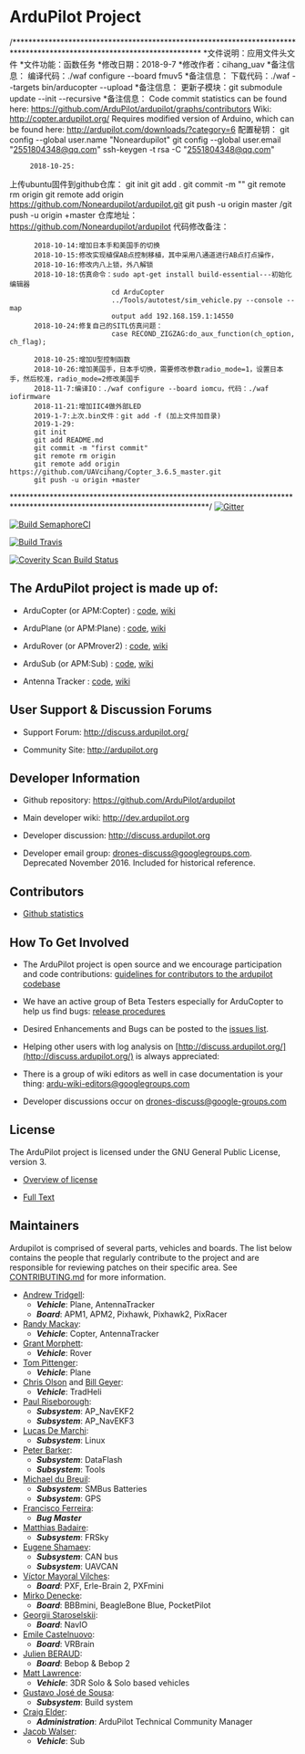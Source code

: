 # ArduPilot Project
/***********************************************************************************************************************
*文件说明：应用文件头文件
*文件功能：函数任务
*修改日期：2018-9-7
*修改作者：cihang_uav
*备注信息： 编译代码：./waf configure --board fmuv5
*备注信息： 下载代码：./waf --targets bin/arducopter --upload
*备注信息： 更新子模块：git submodule update --init --recursive
*备注信息： Code commit statistics can be found here: https://github.com/ArduPilot/ardupilot/graphs/contributors
          Wiki: http://copter.ardupilot.org/
          Requires modified version of Arduino, which can be found here: http://ardupilot.com/downloads/?category=6
配置秘钥：  git config --global user.name "Noneardupilot"
          git config --global user.email  "2551804348@qq.com"
          ssh-keygen -t rsa -C "2551804348@qq.com"
          
         2018-10-25:
上传ubuntu固件到github仓库：
          git init
          git add .
          git commit -m ""
          git remote rm origin
          git remote add origin https://github.com/Noneardupilot/ardupilot.git
          git push -u origin master  /git push -u origin +master 
仓库地址：  https://github.com/Noneardupilot/ardupilot
代码修改备注：

          2018-10-14:增加日本手和美国手的切换
          2018-10-15:修改实现植保AB点控制移植，其中采用八通道进行AB点打点操作，
          2018-10-16:修改内八上锁，外八解锁
          2018-10-18:仿真命令：sudo apt-get install build-essential---初始化编辑器
                             cd ArduCopter
                             ../Tools/autotest/sim_vehicle.py --console --map
                             output add 192.168.159.1:14550
          2018-10-24:修复自己的SITL仿真问题：
                             case RECOND_ZIGZAG:do_aux_function(ch_option, ch_flag);

          2018-10-25:增加U型控制函数
          2018-10-26:增加美国手，日本手切换，需要修改参数radio_mode=1，设置日本手，然后校准，radio_mode=2修改美国手
          2018-11-7:编译IO：./waf configure --board iomcu，代码：./waf iofirmware
          2018-11-21:增加IIC4做外部LED
          2019-1-7:上次.bin文件：git add -f (加上文件加目录)
          2019-1-29:
          git init
          git add README.md
          git commit -m "first commit"
          git remote rm origin
          git remote add origin https://github.com/UAVcihang/Copter_3.6.5_master.git
          git push -u origin +master 
*************************************************************************************************************************/
[![Gitter](https://badges.gitter.im/Join%20Chat.svg)](https://gitter.im/ArduPilot/ardupilot?utm_source=badge&utm_medium=badge&utm_campaign=pr-badge&utm_content=badge)

[![Build SemaphoreCI](https://semaphoreci.com/api/v1/ardupilot/ardupilot/branches/master/badge.svg)](https://semaphoreci.com/ardupilot/ardupilot)

[![Build Travis](https://travis-ci.org/ArduPilot/ardupilot.svg?branch=master)](https://travis-ci.org/ArduPilot/ardupilot)

[![Coverity Scan Build Status](https://scan.coverity.com/projects/5331/badge.svg)](https://scan.coverity.com/projects/ardupilot-ardupilot)

## The ArduPilot project is made up of: ##

- ArduCopter (or APM:Copter) : [code](https://github.com/ArduPilot/ardupilot/tree/master/ArduCopter), [wiki](http://ardupilot.org/copter/index.html)

- ArduPlane (or APM:Plane) : [code](https://github.com/ArduPilot/ardupilot/tree/master/ArduPlane), [wiki](http://ardupilot.org/plane/index.html)

- ArduRover (or APMrover2) : [code](https://github.com/ArduPilot/ardupilot/tree/master/APMrover2), [wiki](http://ardupilot.org/rover/index.html)

- ArduSub (or APM:Sub) : [code](https://github.com/ArduPilot/ardupilot/tree/master/ArduSub), [wiki](http://ardusub.com/)

- Antenna Tracker : [code](https://github.com/ArduPilot/ardupilot/tree/master/AntennaTracker), [wiki](http://ardupilot.org/antennatracker/index.html)

## User Support & Discussion Forums ##

- Support Forum: <http://discuss.ardupilot.org/>

- Community Site: <http://ardupilot.org>

## Developer Information ##

- Github repository: <https://github.com/ArduPilot/ardupilot>

- Main developer wiki: <http://dev.ardupilot.org>

- Developer discussion: <http://discuss.ardupilot.org>

- Developer email group: drones-discuss@googlegroups.com. Deprecated November 2016. Included for historical reference.

## Contributors ##

- [Github statistics](https://github.com/ArduPilot/ardupilot/graphs/contributors)

## How To Get Involved ##

- The ArduPilot project is open source and we encourage participation and code contributions: [guidelines for contributors to the ardupilot codebase](http://dev.ardupilot.org/wiki/guidelines-for-contributors-to-the-apm-codebase)

- We have an active group of Beta Testers especially for ArduCopter to help us find bugs: [release procedures](http://dev.ardupilot.org/wiki/release-procedures)

- Desired Enhancements and Bugs can be posted to the [issues list](https://github.com/ArduPilot/ardupilot/issues).

- Helping other users with log analysis on [http://discuss.ardupilot.org/](http://discuss.ardupilot.org/) is always appreciated:

- There is a group of wiki editors as well in case documentation is your thing: <ardu-wiki-editors@googlegroups.com>

- Developer discussions occur on <drones-discuss@google-groups.com>

## License ##

The ArduPilot project is licensed under the GNU General Public
License, version 3.

- [Overview of license](http://dev.ardupilot.com/wiki/license-gplv3)

- [Full Text](https://github.com/ArduPilot/ardupilot/blob/master/COPYING.txt)

## Maintainers ##

Ardupilot is comprised of several parts, vehicles and boards. The list below
contains the people that regularly contribute to the project and are responsible
for reviewing patches on their specific area. See [CONTRIBUTING.md](.github/CONTRIBUTING.md) for more information.

- [Andrew Tridgell](https://github.com/tridge):
  - ***Vehicle***: Plane, AntennaTracker
  - ***Board***: APM1, APM2, Pixhawk, Pixhawk2, PixRacer
- [Randy Mackay](https://github.com/rmackay9):
  - ***Vehicle***: Copter, AntennaTracker
- [Grant Morphett](https://github.com/gmorph):
  - ***Vehicle***: Rover
- [Tom Pittenger](https://github.com/magicrub):
  - ***Vehicle***: Plane
- [Chris Olson](https://github.com/ChristopherOlson) and [Bill Geyer](https://github.com/bnsgeyer):
  - ***Vehicle***: TradHeli
- [Paul Riseborough](https://github.com/priseborough):
  - ***Subsystem***: AP_NavEKF2
  - ***Subsystem***: AP_NavEKF3
- [Lucas De Marchi](https://github.com/lucasdemarchi):
  - ***Subsystem***: Linux
- [Peter Barker](https://github.com/peterbarker):
  - ***Subsystem***: DataFlash
  - ***Subsystem***: Tools
- [Michael du Breuil](https://github.com/WickedShell):
  - ***Subsystem***: SMBus Batteries
  - ***Subsystem***: GPS
- [Francisco Ferreira](https://github.com/oxinarf):
  - ***Bug Master***
- [Matthias Badaire](https://github.com/badzz):
  - ***Subsystem***: FRSky
- [Eugene Shamaev](https://github.com/EShamaev):
  - ***Subsystem***: CAN bus
  - ***Subsystem***: UAVCAN
- [Víctor Mayoral Vilches](https://github.com/vmayoral):
  - ***Board***: PXF, Erle-Brain 2, PXFmini
- [Mirko Denecke](https://github.com/mirkix):
  - ***Board***: BBBmini, BeagleBone Blue, PocketPilot
- [Georgii Staroselskii](https://github.com/staroselskii):
  - ***Board***: NavIO
- [Emile Castelnuovo](https://github.com/emilecastelnuovo):
  - ***Board***: VRBrain
- [Julien BERAUD](https://github.com/jberaud):
  - ***Board***: Bebop & Bebop 2
- [Matt Lawrence](https://github.com/Pedals2Paddles):
  - ***Vehicle***: 3DR Solo & Solo based vehicles
- [Gustavo José de Sousa](https://github.com/guludo):
  - ***Subsystem***: Build system
- [Craig Elder](https://github.com/CraigElder):
  - ***Administration***: ArduPilot Technical Community Manager
- [Jacob Walser](https://github.com/jaxxzer):
  - ***Vehicle***: Sub
